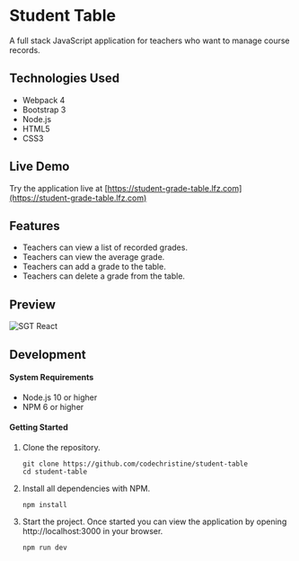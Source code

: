 # Student Table

A full stack JavaScript application for teachers who want to manage course records.

## Technologies Used

- Webpack 4
- Bootstrap 3
- Node.js
- HTML5
- CSS3

## Live Demo

Try the application live at [https://student-grade-table.lfz.com](https://student-grade-table.lfz.com)

## Features

- Teachers can view a list of recorded grades.
- Teachers can view the average grade.
- Teachers can add a grade to the table.
- Teachers can delete a grade from the table.

## Preview

![SGT React](images/sgt-react.gif)

## Development

#### System Requirements

- Node.js 10 or higher
- NPM 6 or higher

#### Getting Started

1. Clone the repository.

    ```shell
    git clone https://github.com/codechristine/student-table
    cd student-table
    ```

1. Install all dependencies with NPM.

    ```shell
    npm install
    ```

1. Start the project. Once started you can view the application by opening http://localhost:3000 in your browser.

    ```shell
    npm run dev
    ```
